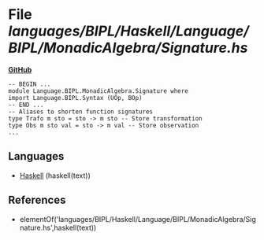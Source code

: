 # File _languages/BIPL/Haskell/Language/BIPL/MonadicAlgebra/Signature.hs_
**[GitHub](https://github.com/softlang/yas/blob/master/languages/BIPL/Haskell/Language/BIPL/MonadicAlgebra/Signature.hs)**
```
-- BEGIN ...
module Language.BIPL.MonadicAlgebra.Signature where
import Language.BIPL.Syntax (UOp, BOp)
-- END ...
-- Aliases to shorten function signatures
type Trafo m sto = sto -> m sto -- Store transformation
type Obs m sto val = sto -> m val -- Store observation
...
```

## Languages
* [Haskell](../languages/Haskell.md) (haskell(text))

## References
* elementOf('languages/BIPL/Haskell/Language/BIPL/MonadicAlgebra/Signature.hs',haskell(text))
